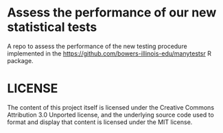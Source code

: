 # Assess the performance of our new statistical tests

A repo to assess the performance of the new testing procedure implemented in
the <https://github.com/bowers-illinois-edu/manytestsr> R package.


# LICENSE

The content of this project itself is licensed under the Creative Commons
Attribution 3.0 Unported license, and the underlying source code used to format
and display that content is licensed under the MIT license.
